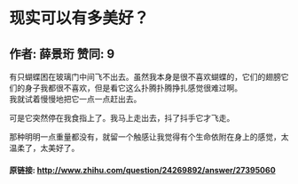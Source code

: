 # 现实可以有多美好？
## 作者: 薛景珩  赞同: 9
有只蝴蝶困在玻璃门中间飞不出去。虽然我本身是很不喜欢蝴蝶的，它们的翅膀它们的身子我都很不喜欢，但是看它这么扑腾扑腾挣扎感觉很难过啊。  
我就试着慢慢地把它一点一点赶出去。  
  
可是它突然停在我食指上了。我马上走出去，抖了抖手它才飞走。  
  
那种明明一点重量都没有，就留一个触感让我觉得有个生命依附在身上的感觉，太温柔了，太美好了。

#### 原链接: http://www.zhihu.com/question/24269892/answer/27395060